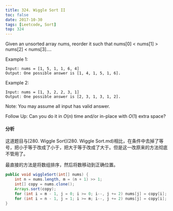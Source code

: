 ```yaml
---
title: 324. Wiggle Sort II
toc: false
date: 2017-10-30
tags: [Leetcode, Sort]
top: 324
---
```


Given an unsorted array nums, reorder it such that nums[0] < nums[1] > nums[2] < nums[3]....

Example 1:

```
Input: nums = [1, 5, 1, 1, 6, 4]
Output: One possible answer is [1, 4, 1, 5, 1, 6].
```

Example 2:

```
Input: nums = [1, 3, 2, 2, 3, 1]
Output: One possible answer is [2, 3, 1, 3, 1, 2].
```

Note: You may assume all input has valid answer.

Follow Up: Can you do it in $O(n)$ time and/or in-place with $O(1)$ extra space?

#### 分析

这道题目与[280. Wiggle Sort](280. Wiggle Sort.md)相比，在条件中去掉了等号，把小于等于改成了小于，把大于等于改成了大于。但是这一改原来的方法彻底不管用了。

最直接的方法是将数组排序，然后将数移动到正确位置。


```Java
public void wiggleSort(int[] nums) {
    int n = nums.length, m = (n + 1) >> 1;
    int[] copy = nums.clone();
    Arrays.sort(copy);
    for (int i = m - 1, j = 0; i >= 0; i--, j += 2) nums[j] = copy[i];
    for (int i = n - 1, j = 1; i >= m; i--, j += 2) nums[j] = copy[i];
}
```

